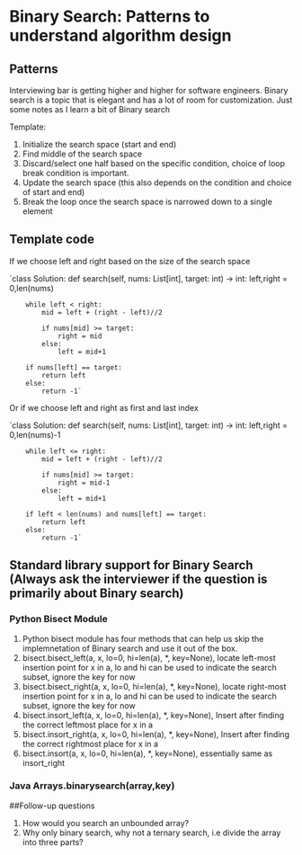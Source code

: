 # Binary Search: Patterns to understand algorithm design
## Patterns

Interviewing bar is getting higher and higher for software engineers. Binary search is a topic
that is elegant and has a lot of room for customization. Just some notes as I learn a bit of Binary search

Template:

1. Initialize the search space (start and end)
2. Find middle of the search space
3. Discard/select one half based on the specific condition, choice of loop break condition
is important. 
4. Update the search space (this also depends on the condition and choice of start and end)
5. Break the loop once the search space is narrowed down to a single element

## Template code

If we choose left and right based on the size of the search space

`class Solution:
    def search(self, nums: List[int], target: int) -> int:
        left,right = 0,len(nums)
        
        while left < right:
            mid = left + (right - left)//2
            
            if nums[mid] >= target:
                right = mid
            else:
                left = mid+1
        
        if nums[left] == target:
            return left
        else:
            return -1`

Or if we choose left and right as first and last index

`class Solution:
    def search(self, nums: List[int], target: int) -> int:
        left,right = 0,len(nums)-1
        
        while left <= right:
            mid = left + (right - left)//2
            
            if nums[mid] >= target:
                right = mid-1
            else:
                left = mid+1
        
        if left < len(nums) and nums[left] == target:
            return left
        else:
            return -1`


## Standard library support for Binary Search (Always ask the interviewer if the question is primarily about Binary search)

### Python Bisect Module
1. Python bisect module has four methods that can help us skip the implemnetation of Binary search and use it out of the box.
2. bisect.bisect_left(a, x, lo=0, hi=len(a), *, key=None), locate left-most insertion point for x in a, lo and hi can be used to indicate the search subset, ignore the key for now
3. bisect.bisect_right(a, x, lo=0, hi=len(a), *, key=None), locate right-most insertion point for x in a, lo and hi can be used to indicate the search subset, ignore the key for now
4. bisect.insort_left(a, x, lo=0, hi=len(a), *, key=None), Insert after finding the correct leftmost place for x in a
5. bisect.insort_right(a, x, lo=0, hi=len(a), *, key=None), Insert after finding the correct rightmost place for x in a
6. bisect.insort(a, x, lo=0, hi=len(a), *, key=None), essentially same as insort_right

### Java Arrays.binarysearch(array,key)

##Follow-up questions

1. How would you search an unbounded array?
2. Why only binary search, why not a ternary search, i.e divide the array into three parts?
